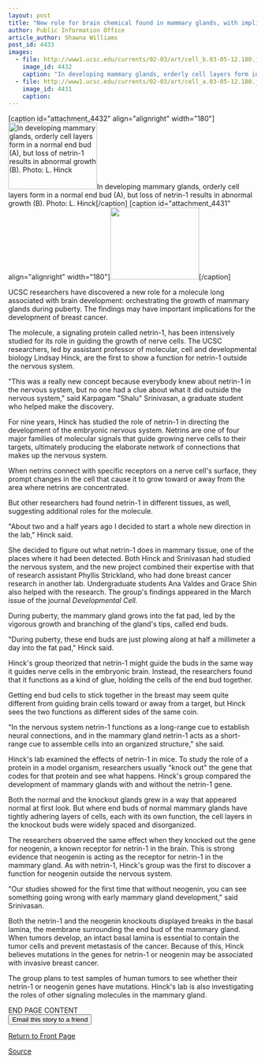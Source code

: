 ```yaml
---
layout: post
title: "New role for brain chemical found in mammary glands, with implications for breast cancer research"
author: Public Information Office
article_author: Shawna Williams
post_id: 4433
images:
  - file: http://www1.ucsc.edu/currents/02-03/art/cell_b.03-05-12.180.jpg
    image_id: 4432
    caption: "In developing mammary glands, orderly cell layers form in a normal end bud (A), but loss of netrin-1 results in abnormal growth (B). Photo: L. Hinck"
  - file: http://www1.ucsc.edu/currents/02-03/art/cell_a.03-05-12.180.jpg
    image_id: 4431
    caption: 
---
```


[caption id="attachment_4432" align="alignright" width="180"]<a href="http://dev-ucsc-news.pantheonsite.io/wp-content/uploads/2003/05/cell_b.03-05-12.180.jpg"><img class="size-full wp-image-4432" src="http://dev-ucsc-news.pantheonsite.io/wp-content/uploads/2003/05/cell_b.03-05-12.180.jpg" alt="In developing mammary glands, orderly cell layers form in a normal end bud (A), but loss of netrin-1 results in abnormal growth (B). Photo: L. Hinck" width="180" height="135" /></a>In developing mammary glands, orderly cell layers form in a normal end bud (A), but loss of netrin-1 results in abnormal growth (B). Photo: L. Hinck[/caption]
[caption id="attachment_4431" align="alignright" width="180"]<a href="http://dev-ucsc-news.pantheonsite.io/wp-content/uploads/2003/05/cell_a.03-05-12.180.jpg"><img class="size-full wp-image-4431" src="http://dev-ucsc-news.pantheonsite.io/wp-content/uploads/2003/05/cell_a.03-05-12.180.jpg" alt="" width="180" height="146" /></a>[/caption]
<p>
  UCSC researchers have discovered a new role for a molecule long associated with brain development: orchestrating the growth of mammary glands during puberty. The findings may have important implications for the development of breast cancer.
</p>
<p>
  The molecule, a signaling protein called netrin-1, has been intensively studied for its role in guiding the growth of nerve cells. The UCSC researchers, led by assistant professor of molecular, cell and developmental biology Lindsay Hinck, are the first to show a function for netrin-1 outside the nervous system.<br>
</p>
<p>
  "This was a really new concept because everybody knew about netrin-1 in the nervous system, but no one had a clue about what it did outside the nervous system," said Karpagam "Shalu" Srinivasan, a graduate student who helped make the discovery.<br>
</p>
<p>
  For nine years, Hinck has studied the role of netrin-1 in directing the development of the embryonic nervous system. Netrins are one of four major families of molecular signals that guide growing nerve cells to their targets, ultimately producing the elaborate network of connections that makes up the nervous system.
</p>
<p>
  When netrins connect with specific receptors on a nerve cell's surface, they prompt changes in the cell that cause it to grow toward or away from the area where netrins are concentrated.<br>
</p>
<p>
  But other researchers had found netrin-1 in different tissues, as well, suggesting additional roles for the molecule.<br>
</p>
<p>
  "About two and a half years ago I decided to start a whole new direction in the lab," Hinck said.<br>
</p>
<p>
  She decided to figure out what netrin-1 does in mammary tissue, one of the places where it had been detected. Both Hinck and Srinivasan had studied the nervous system, and the new project combined their expertise with that of research assistant Phyllis Strickland, who had done breast cancer research in another lab. Undergraduate students Ana Valdes and Grace Shin also helped with the research. The group's findings appeared in the March issue of the journal <i>Developmental Cell.</i><br>
</p>
<p>
  During puberty, the mammary gland grows into the fat pad, led by the vigorous growth and branching of the gland's tips, called end buds.<br>
</p>
<p>
  "During puberty, these end buds are just plowing along at half a millimeter a day into the fat pad," Hinck said.<br>
</p>
<p>
  Hinck's group theorized that netrin-1 might guide the buds in the same way it guides nerve cells in the embryonic brain. Instead, the researchers found that it functions as a kind of glue, holding the cells of the end bud together.<br>
</p>
<p>
  Getting end bud cells to stick together in the breast may seem quite different from guiding brain cells toward or away from a target, but Hinck sees the two functions as different sides of the same coin.<br>
</p>
<p>
  "In the nervous system netrin-1 functions as a long-range cue to establish neural connections, and in the mammary gland netrin-1 acts as a short-range cue to assemble cells into an organized structure," she said.<br>
</p>
<p>
  Hinck's lab examined the effects of netrin-1 in mice. To study the role of a protein in a model organism, researchers usually "knock out" the gene that codes for that protein and see what happens. Hinck's group compared the development of mammary glands with and without the netrin-1 gene.<br>
</p>
<p>
  Both the normal and the knockout glands grew in a way that appeared normal at first look. But where end buds of normal mammary glands have tightly adhering layers of cells, each with its own function, the cell layers in the knockout buds were widely spaced and disorganized.<br>
</p>
<p>
  The researchers observed the same effect when they knocked out the gene for neogenin, a known receptor for netrin-1 in the brain. This is strong evidence that neogenin is acting as the receptor for netrin-1 in the mammary gland. As with netrin-1, Hinck's group was the first to discover a function for neogenin outside the nervous system.<br>
</p>
<p>
  "Our studies showed for the first time that without neogenin, you can see something going wrong with early mammary gland development," said Srinivasan.<br>
</p>
<p>
  Both the netrin-1 and the neogenin knockouts displayed breaks in the basal lamina, the membrane surrounding the end bud of the mammary gland. When tumors develop, an intact basal lamina is essential to contain the tumor cells and prevent metastasis of the cancer. Because of this, Hinck believes mutations in the genes for netrin-1 or neogenin may be associated with invasive breast cancer.<br>
</p>
<p>
  The group plans to test samples of human tumors to see whether their netrin-1 or neogenin genes have mutations. Hinck's lab is also investigating the roles of other signaling molecules in the mammary gland.<br>
</p>
<p>
  END PAGE CONTENT<br>
  <input name="t1" size="-1" type="hidden"> <input name="SUBMIT" type="submit" value="Email this story to a friend">
</p>
<p>
  <a href="http://currents.ucsc.edu/">Return to Front Page</a>
</p>
<p><a href="http://www1.ucsc.edu/currents/02-03/art/netrin.html" title="Permalink to netrin">Source</a></p>
